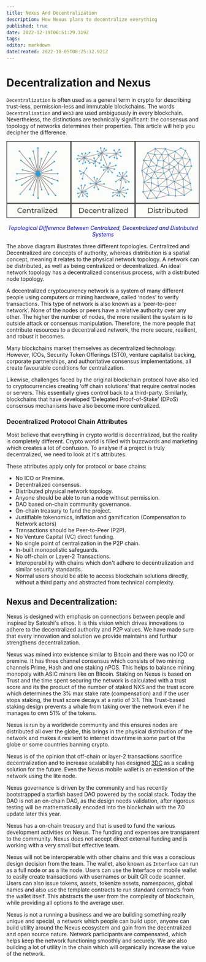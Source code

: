 ```yaml
---
title: Nexus And Decentralization
description: How Nexus plans to decentralize everything
published: true
date: 2022-12-19T06:51:29.319Z
tags: 
editor: markdown
dateCreated: 2022-10-05T08:25:12.921Z
---
```


# Decentralization and Nexus

`Decentralization` is often used as a general term in crypto for describing trust-less, permission-less and immutable blockchains. The words `Decentralisation` and `Web3` are used ambiguously in every blockchain. Nevertheless, the distinctions are technically significant: the consensus and topology of networks determines their properties. This article will help you decipher the difference.

![cdd.png](/cdd.png)<p align="center" style="color: blue;">*Topological Difference Between Centralized, Decentralized and Distributed Systems*</p>

The above diagram illustrates three different topologies. Centralized and Decentralized are concepts of authority, whereas distribution is a spatial concept, meaning it relates to the physical network topology. A network can be distributed, as well as being centralized or decentralized. An ideal network topology has a decentralized consensus process, with a distributed node topology.

A decentralized cryptocurrency network is a system of many different people using computers or mining hardware, called ‘nodes’ to verify transactions. This type of network is also known as a ‘peer-to-peer network’. None of the nodes or peers have a relative authority over any other. The higher the number of nodes, the more resilient the system is to outside attack or consensus manipulation. Therefore, the more people that contribute resources to a decentralized network, the more secure, resilient, and robust it becomes.

Many blockchains market themselves as decentralized technology. However, ICOs, Security Token Offerings (STO), venture capitalist backing, corporate partnerships, and authoritative consensus implementations, all create favourable conditions for centralization.

Likewise, challenges faced by the original blockchain protocol have also led to cryptocurrencies creating ‘off chain solutions’ that require central nodes or servers. This essentially gives control back to a third-party. Similarly, blockchains that have developed ‘Delegated Proof-of-Stake’ (DPoS) consensus mechanisms have also become more centralized.

### Decentralized Protocol Chain Attributes

Most believe that everything in crypto world is decentralized, but the reality is completely different. Crypto world is filled with buzzwords and marketing which creates a lot of confusion. To analyse if a project is truly decentralized, we need to look at it's attributes.

These attributes apply only for protocol or base chains:

- No ICO or Premine.
- Decentralized consensus.&#x20;
- Distributed physical network topology.
- Anyone should be able to run a node without permission.
- DAO based on-chain community governance.
- On-chain treasury to fund the project.
- Justifiable tokenomics, inflation and gamification (Compensation to Network actors)
- Transactions should be Peer-to-Peer (P2P).&#x20;
- No Venture Capital (VC) direct funding.
- No single point of centralization in the P2P chain.
- In-built monopolistic safeguards.
- No off-chain or Layer-2 Transactions.
- Interoperability with chains which don't adhere to decentralization and similar security standards.
- Normal users should be able to access blockchain solutions directly, without a third party and abstracted from technical complexity.

## Nexus and Decentralization:

Nexus is designed with emphasis on connections between people and inspired by Satoshi's ethos. It is this vision which drives innovations to adhere to the decentralized authority and P2P values. We have made sure that every innovation and solution we provide maintains and furthur strengthens decentralization.

Nexus was mined into existence similar to Bitcoin and there was no ICO or premine. It has three channel consensus which consists of two mining channels Prime, Hash and one staking nPOS. This helps to balance mining monopoly with ASIC miners like on Bitcoin. Staking on Nexus is based on Trust and the time spent securing the network is calculated with a trust score and its the product of the number of staked NXS and the trust score which determines the 3% max stake rate (compensation) and if the user stops staking, the trust score decays at a ratio of 3:1. This Trust-based staking design prevents a whale from taking over the network even if he manages to own 51% of the tokens.

Nexus is run by a worldwide community and this ensures nodes are distributed all over the globe, this brings in the physical distribution of the network and makes it resilient to internet downtime in some part of the globe or some countries banning crypto.

Nexus is of the opinion that off-chain or layer-2 transactions sacrifice decentralization and to increase scalability has designed [3DC](../../technology/nexus-innovations/3-dimensional-chain-future/) as a scaling solution for the future. Even the Nexus mobile wallet is an extension of the network using the lite node.

Nexus governance is driven by the community and has recently bootstrapped a starfish based DAO powered by the social stack. Today the DAO is not an on-chain DAO, as the design needs validation, after rigorous testing will be mathematically encoded into the blockchain with the 7.0 update later this year.

Nexus has a on-chain treasury and that is used to fund the various development activities on Nexus. The funding and expenses are transparent to the community. Nexus does not accept direct external funding and is working with a very small but effective team.

Nexus will not be interoperable with other chains and this was a conscious design decision from the team. The wallet, also known as `Interface` can run as a full node or as a lite node. Users can use the Interface or mobile wallet to easily create transactions with usernames or built QR code scanner. Users can also issue tokens, assets, tokenize assets, namespaces, global names and also use the template contracts to run standard contracts from the wallet itself. This abstracts the user from the complexity of blockchain, while providing all options to the average user.

Nexus is not a running a business and we are building something really unique and special, a network which people can build upon, anyone can build utility around the Nexus ecosystem and gain from the decentralized and open source nature. Network participants are compensated, which helps keep the network functioning smoothly and securely. We are also building a lot of utility in the chain which will organically increase the value of the network.